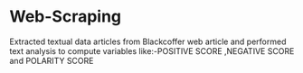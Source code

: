 # Web-Scraping
Extracted textual data articles from Blackcoffer web article and performed text analysis to compute variables like:-POSITIVE SCORE ,NEGATIVE SCORE and POLARITY SCORE
